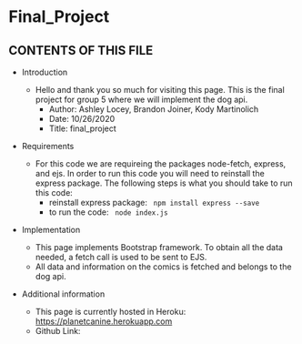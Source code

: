 # Final_Project
CONTENTS OF THIS FILE
---------------------

 * Introduction
    - Hello and thank you so much for visiting this page. This is the final project for group 5 where we will implement the dog api.
        * Author: Ashley Locey, Brandon Joiner, Kody Martinolich
        * Date: 10/26/2020
        * Title: final_project

 * Requirements
    - For this code we are requireing the packages node-fetch, express, and ejs. In order to run this code you will need to reinstall the express package. The following steps is what you should take to run this code:
        * reinstall express package: <code> npm install express --save </code>
        * to run the code: <code>  node index.js </code>
    
*  Implementation 

    - This page implements Bootstrap framework. To obtain all the data needed, a fetch call is used to be sent to EJS. 
    - All data and information on the comics is fetched and belongs to the dog api.


*  Additional information

    - This page is currently hosted in Heroku: https://planetcanine.herokuapp.com
    - Github Link: 
